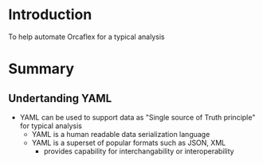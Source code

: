 # Introduction

To help automate Orcaflex for a typical analysis

# Summary



## Undertanding YAML

- YAML can be used to support data as "Single source of Truth principle" for typical analysis
    - YAML is a human readable data serialization language
    - YAML is a superset of popular formats such as JSON, XML
        - provides capability for interchangability or interoperability
